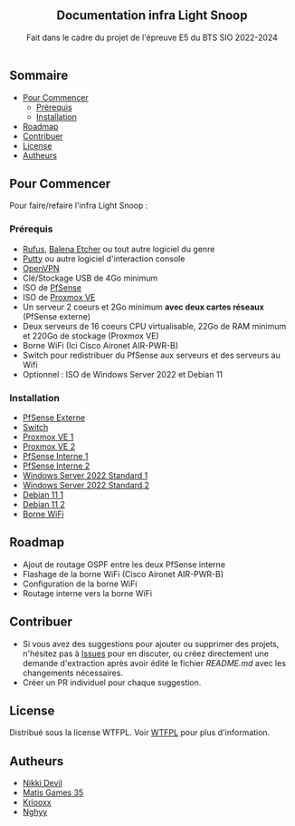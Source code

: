 <br/>
<p align="center">
  <h2 align="center">Documentation infra Light Snoop</h2>

  <p align="center">
    Fait dans le cadre du projet de l'épreuve E5 du BTS SIO 2022-2024
    <br/>
    <br/>
  </p>
</p>



## Sommaire

* [Pour Commencer](#Pour-Commencer)
  * [Prérequis](#Prérequis)
  * [Installation](#Installation)
* [Roadmap](#Roadmap)
* [Contribuer](#Contribuer)
* [License](#License)
* [Autheurs](#Autheurs)

## Pour Commencer

Pour faire/refaire l'infra Light Snoop :

### Prérequis

* [Rufus](https://github.com/pbatard/rufus/releases/latest/), [Balena Etcher](https://github.com/balena-io/etcher/releases/latest/) ou tout autre logiciel du genre
* [Putty](https://www.chiark.greenend.org.uk/~sgtatham/putty/latest.html) ou autre logiciel d'interaction console
* [OpenVPN](https://openvpn.net/community-downloads/)
* Clé/Stockage USB de 4Go minimum
* ISO de [PfSense](https://www.pfsense.org/download/)
* ISO de [Proxmox VE](https://proxmox.com/en/downloads/proxmox-virtual-environment/iso)
* Un serveur 2 coeurs et 2Go minimum **avec deux cartes réseaux** (PfSense externe)
* Deux serveurs de 16 coeurs CPU virtualisable, 22Go de RAM minimum et 220Go de stockage (Proxmox VE)
* Borne WiFi (Ici Cisco Aironet AIR-PWR-B)
* Switch pour redistribuer du PfSense aux serveurs et des serveurs au Wifi
* Optionnel : ISO de Windows Server 2022 et Debian 11

### Installation

* [PfSense Externe](/PfSense-WAN/README.md)
* [Switch](/Switch/README.md)
* [Proxmox VE 1](/Proxmox-1/README.md)
* [Proxmox VE 2](/Proxmox-2/README.md)
* [PfSense Interne 1](/Proxmox-1/PfSense-1/README.md)
* [PfSense Interne 2](/Proxmox-2/PfSense-2/README.md)
* [Windows Server 2022 Standard 1](/Proxmox-1/Windows-1/README.md)
* [Windows Server 2022 Standard 2](/Proxmox-2/Windows-2/README.md)
* [Debian 11 1](/Proxmox-1/Debian-1/README.md)
* [Debian 11 2](/Proxmox-2/Debian-2/README.md)
* [Borne WiFi](/Borne-WiFi/README.md)

## Roadmap

* Ajout de routage OSPF entre les deux PfSense interne
* Flashage de la borne WiFi (Cisco Aironet AIR-PWR-B)
* Configuration de la borne WiFi
* Routage interne vers la borne WiFi

## Contribuer

* Si vous avez des suggestions pour ajouter ou supprimer des projets, n'hésitez pas à [Issues](https://github.com/E5-MMGE/Documentation-Light-Snoop-E5/issues) pour en discuter, ou créez directement une demande d'extraction après avoir édité le fichier *README.md* avec les changements nécessaires.
* Créer un PR individuel pour chaque suggestion.

## License

Distribué sous la license WTFPL. Voir [WTFPL](http://www.wtfpl.net/about/) pour plus d'information.

## Autheurs

* [Nikki Devil](https://github.com/Nikki-Devil/)
* [Matis Games 35](https://github.com/MatisGames35)
* [Kriooxx](https://github.com/kriooxx)
* [Nghyy](https://github.com/nghyy)
